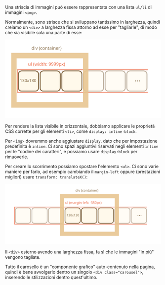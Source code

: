 Una striscia di immagini può essere rappresentata con una lista `ul/li` di immagini `<img>`.

Normalmente, sono strisce che si sviluppano tantissimo in larghezza, quindi creiamo un `<div>` a larghezza fissa attorno ad esse per "tagliarle", di modo che sia visibile sola una parte di esse:

![](carousel1.svg)

Per rendere la lista visibile in orizzontale, dobbiamo applicare le proprietà CSS corrette per gli elementi `<li>`, come `display: inline-block`.

Per `<img>` dovremmo anche aggiustare `display`, dato che per impostazione predefinita è `inline`. Ci sono spazi aggiuntivi riservati negli elementi `inline` per le "codine dei caratteri", e possiamo usare `display:block` per rimuoverle.

Per creare lo scorrimento possiamo spostare l'elemento `<ul>`. Ci sono varie maniere per farlo, ad esempio cambiando il `margin-left` oppure (prestazioni migliori) usare `transform: translateX()`:

![](carousel2.svg)

Il `<div>` esterno avendo una larghezza fissa, fa sì che le immagini "in più" vengono tagliate.

Tutto il carosello è un "componente grafico" auto-contenuto nella pagina, quindi è bene avvolgerlo dentro un singolo `<div class="carousel">`, inserendo le stilizzazioni dentro quest'ultimo.
